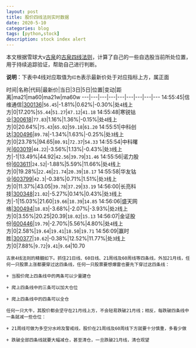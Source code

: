 ```yaml
---
layout: post
title: 股价四线法则实时数据
date: 2020-5-10
categories: blog
tags: [python,stock]
description: stock index alert
---
```



本文根据雪球大v[古泉](https://xueqiu.com/u/7148646888)的[古泉四线法则](https://xueqiu.com/7148646888/130498192)，计算了自己的一些自选股当前所处位置，用于持续追踪验证，帮助自己进行判断。

**说明**：下表中4线对应取值为`红色`表示最新价处于对应指标上方，属正面

时间|名称|代码|最新价|当日|3日|5日|位置|变动|距离|ma21|ma60|ma21w|ma60w
---|---|---|---|---|---|---|---|---
14:55:45|信维通信|[300136](https://xueqiu.com/S/SZ300136)|`56.45`|-1.81%|0.62%|-0.30%|处`4`线上方|0|17.20%|`55.44`|`51.27`|`47.12`|`41.18`
14:55:48|寒锐钴业|[300618](https://xueqiu.com/S/SZ300618)|`77.83`|1.16%|1.36%|-0.15%|处`4`线上方|0|20.64%|`75.43`|`65.02`|`59.18`|`61.20`
14:55:51|中科创达|[300496](https://xueqiu.com/S/SZ300496)|`89.78`|-1.34%|1.63%|-0.25%|处`3`线上方|0|23.78%|94.65|`80.91`|`72.37`|`54.33`
14:55:54|中科曙光|[603019](https://xueqiu.com/S/SH603019)|`44.22`|-3.56%|1.13%|-0.43%|处`3`线上方|-1|13.49%|44.92|`42.56`|`39.79`|`31.46`
14:55:56|诺力股份|[603611](https://xueqiu.com/S/SH603611)|`24.52`|-1.88%|5.59%|11.66%|处`4`线上方|0|19.28%|`22.46`|`21.74`|`20.39`|`18.17`
14:55:58|华友钴业|[603799](https://xueqiu.com/S/SH603799)|`42.3`|-0.38%|0.71%|1.51%|处`3`线上方|0|11.37%|43.05|`39.78`|`37.29`|`33.19`
14:56:00|长亮科技|[300348](https://xueqiu.com/S/SZ300348)|`21.02`|-5.27%|0.14%|0.43%|处`3`线上方|-1|15.03%|21.60|`19.66`|`18.39`|`14.85`
14:56:06|盛天网络|[300494](https://xueqiu.com/S/SZ300494)|`18.83`|-3.68%|-2.07%|-3.93%|处`2`线上方|0|3.55%|20.25|20.39|`18.02`|`15.13`
14:56:07|金证股份|[600446](https://xueqiu.com/S/SH600446)|`19.79`|-2.70%|5.56%|4.80%|处`4`线上方|0|2.58%|`19.64`|`19.41`|`18.50`|`19.71`
14:56:09|赢时胜|[300377](https://xueqiu.com/S/SZ300377)|`10.62`|-0.38%|12.52%|11.77%|处`3`线上方|0|7.88%|`9.72`|`9.41`|`9.64`|10.70

```
古泉4线法则的精髓如下。抓住21日线、60日线、21周线及60周线等四条线，外加21月线，任何一只股票上涨都要穿过这四条线，任何一只股票要想爆雷也要先下穿过这四条线：

+ 当股价爬上四条线中的两条可以少量建仓

+ 爬上四条线中的三条可以加大仓位

+ 爬上四条线中的四条可以全仓

任何一只大牛，其股价都会坚守在21月线上方，不会轻易跌破21月线；相反，每跌破四条线中一条就减一些仓位：

+ 21周线可做为多空分水岭及警戒线，股价在21周线及60周线下方就要十分慎重，多看少做

+ 跌破全部四条线就要大幅减仓，甚至清仓，一旦跌破21月线，清仓观望
```
